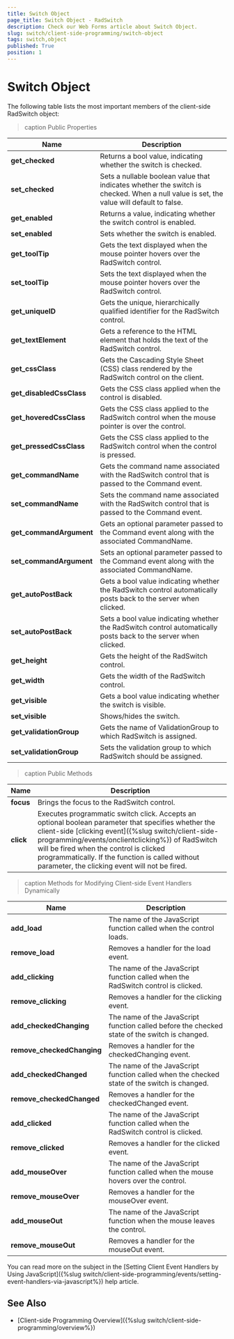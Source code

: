 ```yaml
---
title: Switch Object
page_title: Switch Object - RadSwitch
description: Check our Web Forms article about Switch Object.
slug: switch/client-side-programming/switch-object
tags: switch,object
published: True
position: 1
---
```


# Switch Object

The following table lists the most important members of the client-side RadSwitch object:

>caption Public Properties

| Name | Description |
| ------ | ------ |
| **get_checked** |Returns a bool value, indicating whether the switch is checked.|
| **set_checked** |Sets a nullable boolean value that indicates whether the switch is checked. When a null value is set, the value will default to false.|
| **get_enabled** |Returns a value, indicating whether the switch control is enabled.|
| **set_enabled** |Sets whether the switch is enabled.|
| **get_toolTip** |Gets the text displayed when the mouse pointer hovers over the RadSwitch control.|
| **set_toolTip** |Sets the text displayed when the mouse pointer hovers over the RadSwitch control.|
| **get_uniqueID** |Gets the unique, hierarchically qualified identifier for the RadSwitch control.|
| **get_textElement** |Gets a reference to the HTML element that holds the text of the RadSwitch control.|
| **get_cssClass** |Gets the Cascading Style Sheet (CSS) class rendered by the RadSwitch control on the client.|
| **get_disabledCssClass** |Gets the CSS class applied when the control is disabled.|
| **get_hoveredCssClass** |Gets the CSS class applied to the RadSwitch control when the mouse pointer is over the control.|
| **get_pressedCssClass** |Gets the CSS class applied to the RadSwitch control when the control is pressed.|
| **get_commandName** |Gets the command name associated with the RadSwitch control that is passed to the Command event.|
| **set_commandName** |Sets the command name associated with the RadSwitch control that is passed to the Command event.|
| **get_commandArgument** |Gets an optional parameter passed to the Command event along with the associated CommandName.|
| **set_commandArgument** |Sets an optional parameter passed to the Command event along with the associated CommandName.|
| **get_autoPostBack** |Gets a bool value indicating whether the RadSwitch control automatically posts back to the server when clicked.|
| **set_autoPostBack** |Sets a bool value indicating whether the RadSwitch control automatically posts back to the server when clicked.| 
| **get_height** |Gets the height of the RadSwitch control.|
| **get_width** |Gets the width of the RadSwitch control.|
| **get_visible** |Gets a bool value indicating whether the switch is visible.|
| **set_visible** |Shows/hides the switch.|
| **get_validationGroup** |Gets the name of ValidationGroup to which RadSwitch is assigned.|
| **set_validationGroup** |Sets the validation group to which RadSwitch should be assigned.|

>caption Public Methods

| Name | Description |
| ------ | ------ |
| **focus** |Brings the focus to the RadSwitch control.|
| **click** |Executes programmatic switch click. Accepts an optional boolean parameter that specifies whether the client-side [clicking event]({%slug switch/client-side-programming/events/onclientclicking%}) of RadSwitch will be fired when the control is clicked programmatically. If the function is called without parameter, the clicking event will not be fired.|

>caption Methods for Modifying Client-side Event Handlers Dynamically

| Name | Description |
| ------ | ------ |
| **add_load** |The name of the JavaScript function called when the control loads.|
| **remove_load** |Removes a handler for the load event.|
| **add_clicking** |The name of the JavaScript function called when the RadSwitch control is clicked.|
| **remove_clicking** |Removes a handler for the clicking event.|
| **add_checkedChanging** |The name of the JavaScript function called before the checked state of the switch is changed.|
| **remove_checkedChanging** |Removes a handler for the checkedChanging event.|
| **add_checkedChanged** |The name of the JavaScript function called when the checked state of the switch is changed.|
| **remove_checkedChanged** |Removes a handler for the checkedChanged event.|
| **add_clicked** |The name of the JavaScript function called when the RadSwitch control is clicked.|
| **remove_clicked** |Removes a handler for the clicked event.|
| **add_mouseOver** |The name of the JavaScript function called when the mouse hovers over the control.|
| **remove_mouseOver** |Removes a handler for the mouseOver event.|
| **add_mouseOut** |The name of the JavaScript function when the mouse leaves the control.|
| **remove_mouseOut** |Removes a handler for the mouseOut event.|

You can read more on the subject in the [Setting Client Event Handlers by Using JavaScript]({%slug switch/client-side-programming/events/setting-event-handlers-via-javascript%}) help article.

## See Also

 * [Client-side Programming Overview]({%slug switch/client-side-programming/overview%})
 
